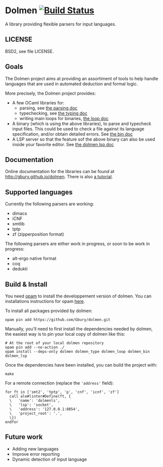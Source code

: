 # Dolmen [![Build Status](https://travis-ci.org/Gbury/dolmen.svg?branch=master)](https://travis-ci.org/Gbury/dolmen)

A library providing flexible parsers for input languages.

## LICENSE

BSD2, see file LICENSE.

## Goals

The Dolmen project aims at providing an assortiment of tools to help
handle languages that are used in automated deduction and formal logic.

More precisely, the Dolmen project provides:
- A few OCaml libraries for:
  - parsing, see [the parsing doc](https://github.com/Gbury/dolmen/tree/master/doc/parsing.md)
  - typechecking, see [the typing doc](https://github.com/Gbury/dolmen/tree/master/doc/type.md)
  - writing main loops for binaries, [the loop doc](https://github.com/Gbury/dolmen/tree/master/doc/loop.md)
- A binary (which is using the above libraries), to parse and typecheck input files.
  This could be used to check a file against its language specification, and/or
  obtain detailed errors. See [the bin doc](https://github.com/Gbury/dolmen/tree/master/doc/bin.md)
- A LSP server so that the feature sof the above binary can also be used inside
  your favorite editor.
  See [the dolmen lsp doc](https://github.com/Gbury/dolmen/tree/master/doc/lsp.md)


## Documentation

Online documentation for the libraries can be found at <http://gbury.github.io/dolmen>.
There is also [a tutorial](https://github.com/Gbury/dolmen/tree/master/doc/tuto.md).

## Supported languages

Currently the following parsers are working:

- dimacs
- iCNF
- smtlib
- tptp
- zf (zipperposition format)

The following parsers are either work in progress, or soon to be
work in progress:

- alt-ergo native format
- coq
- dedukti

## Build & Install

You need [opam](https://opam.ocaml.org/) to install the developpement version of dolmen.
You can installations instructions for opam [here](https://opam.ocaml.org/doc/Install.html).

To install all packages provided by dolmen:

    opam pin add https://github.com/Gbury/dolmen.git

Manually, you'll need to first install the dependencies needed by dolmen, the easiest way
is to pin your local copy of dolmen like this:

    # At the root of your local dolmen repository
    opam pin add --no-action ./
    opam install --deps-only dolmen dolmen_type dolmen_loop dolmen_bin dolmen_lsp

Once the dependencies have been installed, you can build the project with:

    make


For a remote connection (replace the `'address'` field):

```vim
for ft in ['smt2', 'tptp', 'p', 'cnf', 'icnf', 'zf']
  call ale#linter#Define(ft, {
  \   'name': 'dolmenls',
  \   'lsp': 'socket', 
  \   'address': '127.0.0.1:8854',
  \   'project_root': '.',
  \})
endfor
```

## Future work

- Adding new languages
- Improve error reporting
- Dynamic detection of input language

